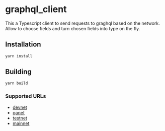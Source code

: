 # graphql_client

This a Typescript client to send requests to graghql based on the network.
Allow to choose fields and turn chosen fields into type on the fly.

## Installation

```bash
yarn install
```

## Building

```bash
yarn build
```

### Supported URLs

- [devnet](wss://tfchain.dev.grid.tf)
- [qanet](wss://tfchain.qa.grid.tf)
- [testnet](wss://tfchain.test.grid.tf)
- [mainnet](wss://tfchain.grid.tf)
